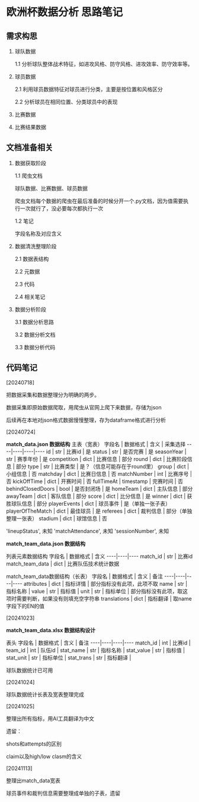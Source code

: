 # 欧洲杯数据分析 思路笔记

## 需求构思

1. 球队数据
   
   1.1 分析球队整体战术特征，如进攻风格、防守风格、进攻效率、防守效率等。

2. 球员数据

    2.1 利用球员数据特征对球员进行分类，主要是按位置和风格区分

    2.2 分析球员在相同位置、分类球员中的表现

3. 比赛数据

4. 比赛结果数据

## 文档准备相关

1. 数据获取阶段
   
    1.1 爬虫文档

    球队数据、比赛数据、球员数据

    爬虫文档每个数据的爬虫在最后准备的时候分开一个.py文档，因为值需要执行一次就行了，没必要每次都执行一次

    1.2 笔记

    字段名称及对应含义

2. 数据清洗整理阶段
   
   2.1 数据表结构

   2.2 元数据

   2.3 代码

   2.4 相关笔记

3. 数据分析阶段

   3.1 数据分析思路

   3.2 数据分析文档

   3.3 数据分析代码


## 代码笔记

[20240718]

把数据采集和数据整理分为明确的两步。

数据采集即原始数据爬取，用爬虫从官网上爬下来数据，存储为json

后续再在本地对json格式数据慢慢整理，存为dataframe格式进行分析

[20240724]

**match_data.json 数据结构**
主表（宽表）
字段名 | 数据格式 | 含义 | 采集选择
----|----|----|----
id | str | 比赛id | 是
status | str | 是否完赛 | 是 
seasonYear | str | 赛季年份 | 是 
competition | dict | 比赛信息 | 部分
round | dict | 比赛阶段信息 | 部分
type | str | 比赛类型 | 是？（信息可能存在于round里）
group | dict | 小组信息 | 否
matchday | dict | 比赛日信息 | 否
matchNumber | int | 比赛序号 | 否
kickOffTime | dict | 开赛时间 | 否
fullTimeAt | timestamp | 完赛时间 | 否
behindClosedDoors | bool | 是否封闭场 | 是
homeTeam | dict | 主队信息 | 部分
awayTeam | dict | 客队信息 | 部分
score | dict | 比分信息 | 是
winner | dict | 获胜球队信息 | 部分
playerEvents | dict | 球员事件 | 是（单独一张子表）
playerOfTheMatch | dict | 最佳球员 | 是
referees | dict | 裁判信息 | 部分（单独整理一张表）
stadium | dict | 球馆信息 | 否

 'lineupStatus', 未知
 'matchAttendance', 未知
 'sessionNumber', 未知

**match_team_data.json 数据结构**

列表元素数据结构
字段名 | 数据格式 | 含义
----|----|----
match_id | str | 比赛id
match_team_data | dict | 比赛队伍技术统计数据

match_team_data数据结构（长表）
字段名 | 数据格式 | 含义 | 备注
----|----|----|----
attributes | dict | 指标详情 | 部分指标没有此项，此项不取
name | str | 指标名称 |
value | str | 指标值 | 
unit | str | 指标单位 | 部分指标没有此项，取这项时需要判断，如果没有则填充空字符串
translations | dict | 指标翻译 | 取name字段下的EN的值

[20241023]

**match_team_data.xlsx 数据结构设计**

表头
字段名 | 数据格式 | 含义 | 备注
----|----|----|----
match_id | int | 比赛id |
team_id | int | 队伍id |
stat_name | str | 指标名称 |
stat_value | str | 指标值 |
stat_unit | str | 指标单位 |
stat_trans | str | 指标翻译 |

球队数据统计已可用

[20241024]

球队数据统计长表及宽表整理完成

[20241025]

整理出所有指标，用AI工具翻译为中文

遗留：

shots和attempts的区别

claim以及high/low clasm的含义

[20241113]

整理出match_data宽表

球员事件和裁判信息需要整理成单独的子表，遗留